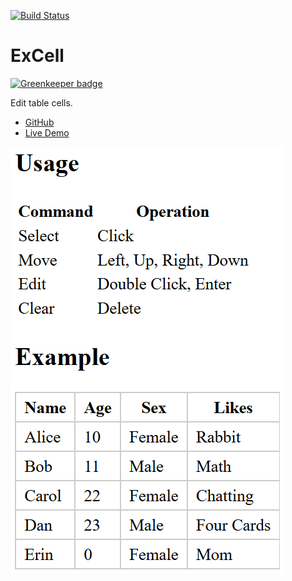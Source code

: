 [![Build Status](https://travis-ci.org/ginpei/excell.svg?branch=master)](https://travis-ci.org/ginpei/excell)

# ExCell

[![Greenkeeper badge](https://badges.greenkeeper.io/ginpei/excell.svg)](https://greenkeeper.io/)

Edit table cells.

- [GitHub](https://github.com/ginpei/excell)
- [Live Demo](http://ginpei.github.io/excell/)

![A demo animation](doc/demo.gif)
